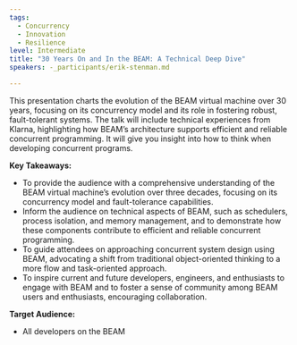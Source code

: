 ```yaml
---
tags:
  - Concurrency
  - Innovation
  - Resilience
level: Intermediate
title: "30 Years On and In the BEAM: A Technical Deep Dive"
speakers: -_participants/erik-stenman.md

---
```

This presentation charts the evolution of the BEAM virtual machine over 30 years, focusing on its concurrency model and its role in fostering robust, fault-tolerant systems.
The talk will include technical experiences from Klarna, highlighting how BEAM’s architecture supports efficient and reliable concurrent programming. It will give you insight into how to think when developing concurrent programs.

**Key Takeaways:**
- To provide the audience with a comprehensive understanding of the BEAM virtual machine’s evolution over three decades, focusing on its concurrency model and fault-tolerance capabilities.
- Inform the audience on technical aspects of BEAM, such as schedulers, process isolation, and memory management, and to demonstrate how these components contribute to efficient and reliable concurrent programming.
- To guide attendees on approaching concurrent system design using BEAM, advocating a shift from traditional object-oriented thinking to a more flow and task-oriented approach.
- To inspire current and future developers, engineers, and enthusiasts to engage with BEAM and to foster a sense of community among BEAM users and enthusiasts, encouraging collaboration.

**Target Audience:**
- All developers on the BEAM

